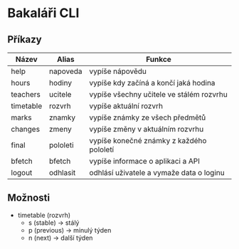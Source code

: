 # Bakaláři CLI

## Příkazy

| Název     | Alias     | Funkce                                   |
| --------- | --------- | ---------------------------------------- |
| help      | napoveda  | vypíše nápovědu                          |
| hours     | hodiny    | vypíše kdy začíná a končí jaká hodina    |
| teachers  | ucitele   | vypíše všechny učitele ve stálém rozvrhu |
| timetable | rozvrh    | vypíše aktuální rozvrh                   |
| marks     | znamky    | vypíše známky ze všech předmětů          |
| changes   | zmeny     | vypíše změny v aktuálním rozvrhu         |
| final     | pololeti  | vypíše konečné známky z každého pololetí |
| bfetch    | bfetch    | vypíše informace o aplikaci a API        |
| logout    | odhlasit  | odhlásí uživatele a vymaže data o loginu |

## Možnosti

- timetable (rozvrh)
  - s (stable) -> stálý
  - p (previous) -> minulý týden
  - n (next) -> další týden
